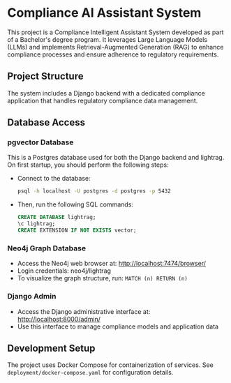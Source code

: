 # Compliance AI Assistant System

This project is a Compliance Intelligent Assistant System developed as part of a Bachelor's degree program. It leverages Large Language Models (LLMs) and implements Retrieval-Augmented Generation (RAG) to enhance compliance processes and ensure adherence to regulatory requirements.

## Project Structure

The system includes a Django backend with a dedicated compliance application that handles regulatory compliance data management.

## Database Access

### pgvector Database

This is a Postgres database used for both the Django backend and lightrag.
On first startup, you should perform the following steps:

- Connect to the database:

  ```sh
  psql -h localhost -U postgres -d postgres -p 5432
  ```

- Then, run the following SQL commands:

  ```sql
  CREATE DATABASE lightrag;
  \c lightrag;
  CREATE EXTENSION IF NOT EXISTS vector;
  ```

### Neo4j Graph Database

- Access the Neo4j web browser at: <http://localhost:7474/browser/>
- Login credentials: neo4j/lightrag
- To visualize the graph structure, run: `MATCH (n) RETURN (n)`

### Django Admin

- Access the Django administrative interface at: <http://localhost:8000/admin/>
- Use this interface to manage compliance models and application data

## Development Setup

The project uses Docker Compose for containerization of services. See `deployment/docker-compose.yaml` for configuration details.
